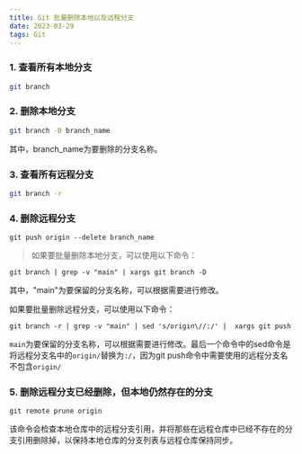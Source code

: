 ```yaml
---
title: Git 批量删除本地以及远程分支
date: 2023-03-29
tags: Git
---
```


### 1. 查看所有本地分支

```sh
git branch
```

### 2. 删除本地分支

```sh
git branch -D branch_name
```

其中，branch_name为要删除的分支名称。

### 3. 查看所有远程分支

```sh
git branch -r
```

### 4. 删除远程分支

```shell
git push origin --delete branch_name
```
<!--more-->
> 如果要批量删除本地分支，可以使用以下命令：

```shell
git branch | grep -v "main" | xargs git branch -D
```

其中，"main"为要保留的分支名称，可以根据需要进行修改。

如果要批量删除远程分支，可以使用以下命令：

```shell
git branch -r | grep -v "main" | sed 's/origin\//:/' |  xargs git push
```

`main`为要保留的分支名称，可以根据需要进行修改。最后一个命令中的sed命令是将远程分支名中的`origin/`替换为`:/`，因为git push命令中需要使用的远程分支名不包含`origin/`

### 5. 删除远程分支已经删除，但本地仍然存在的分支

```shell
git remote prune origin
```
该命令会检查本地仓库中的远程分支引用，并将那些在远程仓库中已经不存在的分支引用删除掉，以保持本地仓库的分支列表与远程仓库保持同步。
